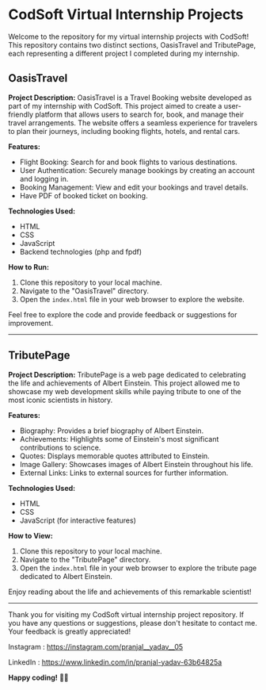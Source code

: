 # CodSoft Virtual Internship Projects

Welcome to the repository for my virtual internship projects with CodSoft! This repository contains two distinct sections, OasisTravel and TributePage, each representing a different project I completed during my internship.

## OasisTravel

**Project Description:** OasisTravel is a Travel Booking website developed as part of my internship with CodSoft. This project aimed to create a user-friendly platform that allows users to search for, book, and manage their travel arrangements. The website offers a seamless experience for travelers to plan their journeys, including booking flights, hotels, and rental cars.

**Features:**
- Flight Booking: Search for and book flights to various destinations.
- User Authentication: Securely manage bookings by creating an account and logging in.
- Booking Management: View and edit your bookings and travel details.
- Have PDF of booked ticket on booking.

**Technologies Used:**
- HTML
- CSS
- JavaScript
- Backend technologies (php and fpdf)

**How to Run:**
1. Clone this repository to your local machine.
2. Navigate to the "OasisTravel" directory.
3. Open the `index.html` file in your web browser to explore the website.

Feel free to explore the code and provide feedback or suggestions for improvement.

---

## TributePage

**Project Description:** TributePage is a web page dedicated to celebrating the life and achievements of Albert Einstein. This project allowed me to showcase my web development skills while paying tribute to one of the most iconic scientists in history.

**Features:**
- Biography: Provides a brief biography of Albert Einstein.
- Achievements: Highlights some of Einstein's most significant contributions to science.
- Quotes: Displays memorable quotes attributed to Einstein.
- Image Gallery: Showcases images of Albert Einstein throughout his life.
- External Links: Links to external sources for further information.

**Technologies Used:**
- HTML
- CSS
- JavaScript (for interactive features)


**How to View:**
1. Clone this repository to your local machine.
2. Navigate to the "TributePage" directory.
3. Open the `index.html` file in your web browser to explore the tribute page dedicated to Albert Einstein.

Enjoy reading about the life and achievements of this remarkable scientist!

---

Thank you for visiting my CodSoft virtual internship project repository. If you have any questions or suggestions, please don't hesitate to contact me. Your feedback is greatly appreciated!

Instagram : https://instagram.com/pranjal__yadav__05

LinkedIn : https://www.linkedin.com/in/pranjal-yadav-63b64825a

**Happy coding!** 🚀🌟
